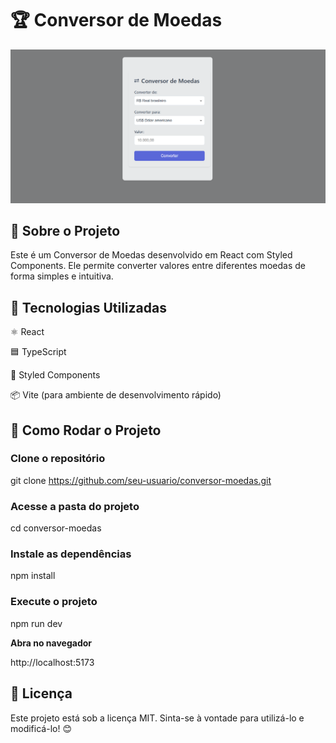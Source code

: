   # 🏆 Conversor de Moedas

![Tela do Projeto](./public/screenshot.png)

## 📌 Sobre o Projeto

Este é um Conversor de Moedas desenvolvido em React com Styled Components. Ele permite converter valores entre diferentes moedas de forma simples e intuitiva.



## 🚀 Tecnologias Utilizadas

⚛️ React

🟦 TypeScript

💅 Styled Components

📦 Vite (para ambiente de desenvolvimento rápido)



## 🔧 Como Rodar o Projeto

### Clone o repositório
git clone https://github.com/seu-usuario/conversor-moedas.git

### Acesse a pasta do projeto
cd conversor-moedas

### Instale as dependências
npm install

### Execute o projeto
npm run dev

**Abra no navegador**

http://localhost:5173



## 📜 Licença

Este projeto está sob a licença MIT. Sinta-se à vontade para utilizá-lo e modificá-lo! 😊

